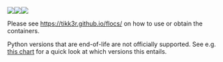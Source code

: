 <img src="https://img.shields.io/github/v/release/tikk3r/lofar-grid-hpccloud?sort=semver"/><img src="https://img.shields.io/github/license/tikk3r/lofar-grid-hpccloud.svg?logo=github"/><a href="https://zenodo.org/badge/latestdoi/136925861"><img src="https://zenodo.org/badge/136925861.svg"/></a>

Please see https://tikk3r.github.io/flocs/ on how to use or obtain the containers.

Python versions that are end-of-life are not officially supported. See e.g. [this chart](https://devguide.python.org/versions/) for a quick look at which versions this entails.
